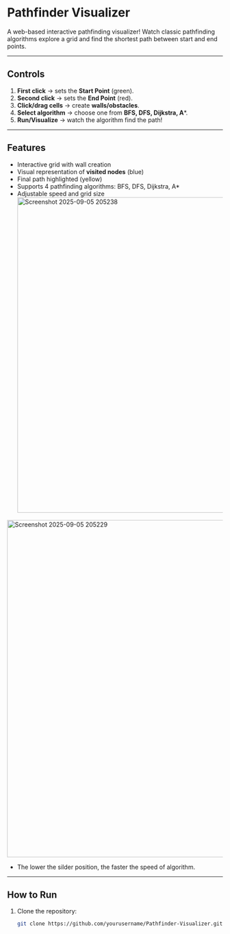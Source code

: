 # Pathfinder Visualizer

A web-based interactive pathfinding visualizer! Watch classic pathfinding algorithms explore a grid and find the shortest path between start and end points.

---
     
## **Controls**

1. **First click** → sets the **Start Point** (green).  
2. **Second click** → sets the **End Point** (red).  
3. **Click/drag cells** → create **walls/obstacles**.  
4. **Select algorithm** → choose one from **BFS, DFS, Dijkstra, A***.  
5. **Run/Visualize** → watch the algorithm find the path!     

---

## **Features**

- Interactive grid with wall creation  
- Visual representation of **visited nodes** (blue)  
- Final path highlighted (yellow)  
- Supports 4 pathfinding algorithms: BFS, DFS, Dijkstra, A*  
- Adjustable speed and grid size <img width="1693" height="736" alt="Screenshot 2025-09-05 205238" src="https://github.com/user-attachments/assets/85e48eff-f1eb-44f8-91d6-ad6b004debdc" />
<img width="1735" height="787" alt="Screenshot 2025-09-05 205229" src="https://github.com/user-attachments/assets/87531e36-219c-4a91-81d6-ad657fba83f2" />

- The lower the silder position, the faster the speed of algorithm. 

---

## **How to Run**

1. Clone the repository:  
   ```bash
   git clone https://github.com/yourusername/Pathfinder-Visualizer.git
